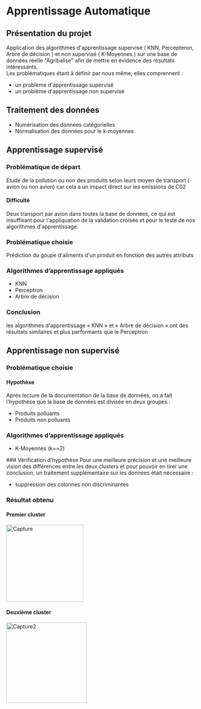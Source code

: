 # Apprentissage Automatique

## Présentation du projet
Application des algorithmes d'apprentissage supervisé ( KNN, Percepteron, Arbre de décision ) et non supervisé ( K-Moyennes ) sur une base de données réelle "Agribalise" afin de mettre en évidence des résultats intéressants.
</br>
Les problématiques étant à définir par nous même, elles comprennent : 
<ul>
         
  <li>  un problème d'apprentissage supervisé </li>
  <li>  un problème d'apprentissage non supervisé </li>
  </ul>

## Traitement des données
<ul>
         <li> Numérisation des données catégorielles </li>
         <li> Normalisation des données pour le k-moyennes </li>
</ul>

## Apprentissage supervisé 

### Problématique de départ 
Etude de la pollution ou non des produits selon leurs moyen de transport 
( avion ou non avion) car cela a un impact direct sur les emissions de C02
#### Difficulté 
Deux transport par avion dans toutes la base de données, ce qui est insuffisant pour l'appliquation de la validation croisée et pour le teste de nos algorithmes d'apprentissage.

### Problématique choisie
Prédiction du goupe d'aliments d'un produit en fonction des autres attributs

### Algorithmes d’apprentissage appliqués
<ul>
         <li> KNN </li>
         <li> Perceptron </li>
         <li> Arbre de décision </li>
</ul>

### Conclusion 
les algorithmes d'apprentissage « KNN » et « Arbre de décision » ont des résultats similaires et plus 
performants que le Perceptron 

## Apprentissage non supervisé 

### Problématique choisie
#### Hypothèse   
Aprés lecture de la documentation de la base de données, on a fait l'hypothése que la base de données est divisée en deux groupes :
<ul>
         <li> Produits polluants </li>
         <li> Produits non polluants </li> 
</ul>

### Algorithmes d’apprentissage appliqués
<ul>
         <li> K-Moyennes (k==2) </li>
</ul> 
### Vérification d'hypothèse  
Pour une meilleure précision et une meilleure vision des différences entre les deux clusters et 
pour pouvoir en tirer une conclusion, un traitement supplémentaire sur les données était nécessaire  : 
<ul> 
         <li> suppression des colonnes non discriminantes </li>
 </ul>
 
### Résultat obtenu 

#### Premier cluster 
<img width="205" alt="Capture" src="https://user-images.githubusercontent.com/77555379/169168073-535f2138-56f4-4725-b626-42059bbadf5c.PNG">

#### Deuxième cluster 
<img width="214" alt="Capture2" src="https://user-images.githubusercontent.com/77555379/169168094-8ac4859c-b2ad-4b2e-b0aa-fd2d3ebeb2c4.PNG">
